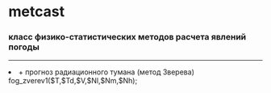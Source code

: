 # metcast
### **класс физико-статистических методов расчета явлений погоды**
<hr>
<li> + прогноз радиационного тумана (метод Зверева)</li>
        fog_zverev1($T,$Td,$V,$Nl,$Nm,$Nh); 
